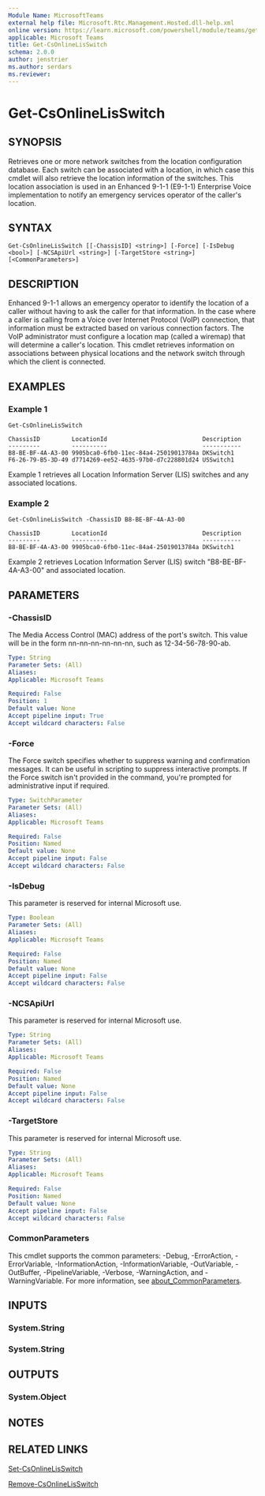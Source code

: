 ```yaml
---
Module Name: MicrosoftTeams
external help file: Microsoft.Rtc.Management.Hosted.dll-help.xml
online version: https://learn.microsoft.com/powershell/module/teams/get-csonlinelisswitch
applicable: Microsoft Teams
title: Get-CsOnlineLisSwitch
schema: 2.0.0
author: jenstrier
ms.author: serdars
ms.reviewer:
---
```


# Get-CsOnlineLisSwitch

## SYNOPSIS
Retrieves one or more network switches from the location configuration database. Each switch can be associated with a location, in which case this cmdlet will also retrieve the location information of the switches. This location association is used in an Enhanced 9-1-1 (E9-1-1) Enterprise Voice implementation to notify an emergency services operator of the caller's location.

## SYNTAX

```
Get-CsOnlineLisSwitch [[-ChassisID] <string>] [-Force] [-IsDebug <bool>] [-NCSApiUrl <string>] [-TargetStore <string>] [<CommonParameters>]
```

## DESCRIPTION
Enhanced 9-1-1 allows an emergency operator to identify the location of a caller without having to ask the caller for that information. In the case where a caller is calling from a Voice over Internet Protocol (VoIP) connection, that information must be extracted based on various connection factors. The VoIP administrator must configure a location map (called a wiremap) that will determine a caller's location. This cmdlet retrieves information on associations between physical locations and the network switch through which the client is connected.

## EXAMPLES

### Example 1
```
Get-CsOnlineLisSwitch
```
```output
ChassisID         LocationId                           Description
---------         ----------                           -----------
B8-BE-BF-4A-A3-00 9905bca0-6fb0-11ec-84a4-25019013784a DKSwitch1
F6-26-79-B5-3D-49 d7714269-ee52-4635-97b0-d7c228801d24 USSwitch1
```

Example 1 retrieves all Location Information Server (LIS) switches and any associated locations.

### Example 2
```
Get-CsOnlineLisSwitch -ChassisID B8-BE-BF-4A-A3-00
```
```output
ChassisID         LocationId                           Description
---------         ----------                           -----------
B8-BE-BF-4A-A3-00 9905bca0-6fb0-11ec-84a4-25019013784a DKSwitch1
```

Example 2 retrieves Location Information Server (LIS) switch "B8-BE-BF-4A-A3-00" and associated location.

## PARAMETERS

### -ChassisID
The Media Access Control (MAC) address of the port's switch. This value will be in the form nn-nn-nn-nn-nn-nn, such as 12-34-56-78-90-ab.

```yaml
Type: String
Parameter Sets: (All)
Aliases:
Applicable: Microsoft Teams

Required: False
Position: 1
Default value: None
Accept pipeline input: True
Accept wildcard characters: False
```

### -Force
The Force switch specifies whether to suppress warning and confirmation messages.
It can be useful in scripting to suppress interactive prompts.
If the Force switch isn't provided in the command, you're prompted for administrative input if required.

```yaml
Type: SwitchParameter
Parameter Sets: (All)
Aliases:
Applicable: Microsoft Teams

Required: False
Position: Named
Default value: None
Accept pipeline input: False
Accept wildcard characters: False
```

### -IsDebug
This parameter is reserved for internal Microsoft use.

```yaml
Type: Boolean
Parameter Sets: (All)
Aliases:
Applicable: Microsoft Teams

Required: False
Position: Named
Default value: None
Accept pipeline input: False
Accept wildcard characters: False
```

### -NCSApiUrl
This parameter is reserved for internal Microsoft use.

```yaml
Type: String
Parameter Sets: (All)
Aliases:
Applicable: Microsoft Teams

Required: False
Position: Named
Default value: None
Accept pipeline input: False
Accept wildcard characters: False
```

### -TargetStore
This parameter is reserved for internal Microsoft use.

```yaml
Type: String
Parameter Sets: (All)
Aliases:
Applicable: Microsoft Teams

Required: False
Position: Named
Default value: None
Accept pipeline input: False
Accept wildcard characters: False
```

### CommonParameters
This cmdlet supports the common parameters: -Debug, -ErrorAction, -ErrorVariable, -InformationAction, -InformationVariable, -OutVariable, -OutBuffer, -PipelineVariable, -Verbose, -WarningAction, and -WarningVariable. For more information, see [about_CommonParameters](https://go.microsoft.com/fwlink/?LinkID=113216).


## INPUTS

### System.String

### System.String

## OUTPUTS

### System.Object

## NOTES

## RELATED LINKS

[Set-CsOnlineLisSwitch](Set-CsOnlineLisSwitch.md)

[Remove-CsOnlineLisSwitch](Remove-CsOnlineLisSwitch.md)
